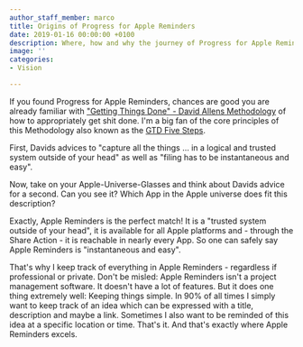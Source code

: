 ```yaml
---
author_staff_member: marco
title: Origins of Progress for Apple Reminders
date: 2019-01-16 00:00:00 +0100
description: Where, how and why the journey of Progress for Apple Reminders began.
image: ''
categories:
- Vision

---
```

If you found Progress for Apple Reminders, chances are good you are already familiar with ["Getting Things Done" - David Allens Methodology](https://gettingthingsdone.com) of how to appropriately get shit done. I'm a big fan of the core principles of this Methodology also known as  the [GTD Five Steps](https://gettingthingsdone.com/five-steps/).

First, Davids advices to "capture all the things ... in a logical and trusted system outside of your head" as well as "filing has to be instantaneous and easy".

Now, take on your Apple-Universe-Glasses and think about Davids advice for a second. Can you see it? Which App in the Apple universe does fit this description?

Exactly, Apple Reminders is the perfect match! It is a "trusted system outside of your head", it is available for all Apple platforms and - through the Share Action - it is reachable in nearly every App. So one can safely say Apple Reminders is "instantaneous and easy".

That's why I keep track of everything in Apple Reminders - regardless if professional or private. Don't be misled: Apple Reminders isn't a project management software. It doesn't have a lot of features. But it does one thing extremely well: Keeping things simple. In 90% of all times I simply want to keep track of an idea which can be expressed with a title, description and maybe a link. Sometimes I also want to be reminded of this idea at a specific location or time. That's it. And that's exactly where Apple Reminders excels.